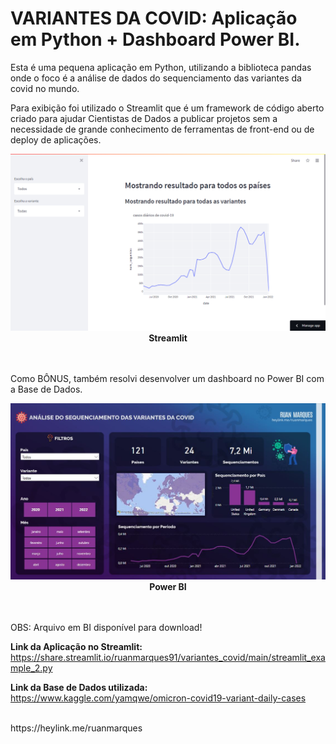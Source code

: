 # VARIANTES DA COVID: Aplicação em Python + Dashboard Power BI.

Esta é uma pequena aplicação em Python, utilizando a biblioteca pandas onde o foco é a análise de dados do sequenciamento das variantes da covid no mundo.

Para exibição foi utilizado o Streamlit que é um framework de código aberto criado para ajudar Cientistas de Dados a publicar projetos sem a necessidade de grande conhecimento de ferramentas de front-end ou de deploy de aplicações.

<div align="center" >
<img src="Imagem2.jpg">
<b>Streamlit</b>
</div>

<br><br>
Como BÔNUS, também resolvi desenvolver um dashboard no Power BI com a Base de Dados.

<div align="center" >
<img src="Imagem1.JPG">
<b>Power BI</b>
</div>

<br><br>
OBS: Arquivo em BI disponível para download!

<b>Link da Aplicação no Streamlit:</b> https://share.streamlit.io/ruanmarques91/variantes_covid/main/streamlit_example_2.py

<b>Link da Base de Dados utilizada:</b> https://www.kaggle.com/yamqwe/omicron-covid19-variant-daily-cases

<br>
https://heylink.me/ruanmarques